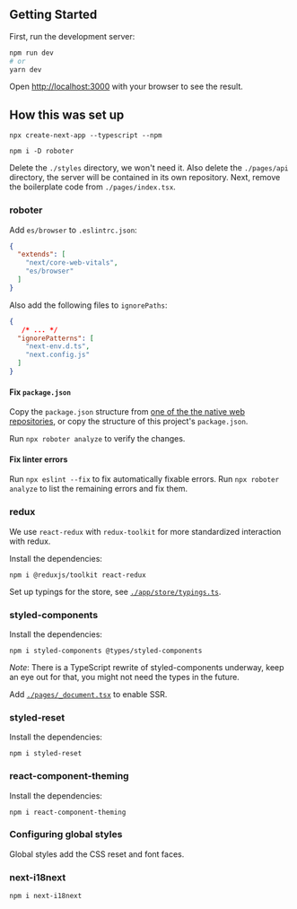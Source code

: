 ## Getting Started

First, run the development server:

```bash
npm run dev
# or
yarn dev
```

Open [http://localhost:3000](http://localhost:3000) with your browser to see the result.

## How this was set up

```shell
npx create-next-app --typescript --npm

npm i -D roboter
```

Delete the `./styles` directory, we won't need it.
Also delete the `./pages/api` directory, the server will be contained in its own repository.
Next, remove the boilerplate code from `./pages/index.tsx`.

### roboter

Add `es/browser` to `.eslintrc.json`:
```json
{
  "extends": [
    "next/core-web-vitals",
    "es/browser"
  ]
}
```

Also add the following files to `ignorePaths`:

```json lines
{
   /* ... */
  "ignorePatterns": [
    "next-env.d.ts",
    "next.config.js"
  ]
}
```

#### Fix `package.json`

Copy the `package.json` structure from [one of the the native web repositories](https://github.com/thenativeweb/aira/blob/main/package.json),
or copy the structure of this project's `package.json`.

Run `npx roboter analyze` to verify the changes.

#### Fix linter errors

Run `npx eslint --fix` to fix automatically fixable errors.
Run `npx roboter analyze` to list the remaining errors and fix them.

### redux

We use `react-redux` with `redux-toolkit` for more standardized interaction with redux.

Install the dependencies:
```shell
npm i @reduxjs/toolkit react-redux
```

Set up typings for the store, see [`./app/store/typings.ts`](./app/store/typings.ts).

### styled-components

Install the dependencies:
```shell
npm i styled-components @types/styled-components
```

_Note_: There is a TypeScript rewrite of styled-components underway, keep an eye out for that, you might not need the types in the future. 

Add [`./pages/_document.tsx`](./pages/_document.tsx) to enable SSR. 


### styled-reset

Install the dependencies:
```shell
npm i styled-reset
```

### react-component-theming

Install the dependencies:
```shell
npm i react-component-theming
```

### Configuring global styles

Global styles add the CSS reset and font faces.

### next-i18next

```shell
npm i next-i18next
```